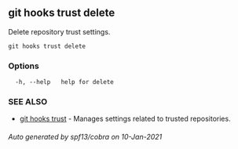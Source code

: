 ## git hooks trust delete

Delete repository trust settings.

```
git hooks trust delete
```

### Options

```
  -h, --help   help for delete
```

### SEE ALSO

* [git hooks trust](git_hooks_trust.md)	 - Manages settings related to trusted repositories.

###### Auto generated by spf13/cobra on 10-Jan-2021

